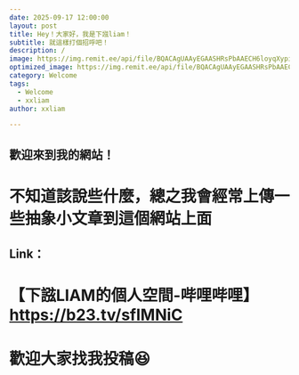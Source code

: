 ```yaml
---
date: 2025-09-17 12:00:00
layout: post
title: Hey！大家好，我是下誸liam！
subtitle: 就這樣打個招呼吧！
description: /
image: https://img.remit.ee/api/file/BQACAgUAAyEGAASHRsPbAAECH6loyqXypisiOZZI19Wx1yIF1Rk91QACvx8AAr4MUVYJk3OhaYYHhDYE.jpeg
optimized_image: https://img.remit.ee/api/file/BQACAgUAAyEGAASHRsPbAAECH6loyqXypisiOZZI19Wx1yIF1Rk91QACvx8AAr4MUVYJk3OhaYYHhDYE.jpeg
category: Welcome
tags:
  - Welcome
  - xxliam
author: xxliam

---
```


## 歡迎來到我的網站！  
# 不知道該說些什麼，總之我會經常上傳一些抽象小文章到這個網站上面  
## Link：  
# 【下誸LIAM的個人空間-哔哩哔哩】 https://b23.tv/sfIMNiC  
# 歡迎大家找我投稿😆
